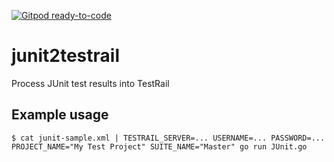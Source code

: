 [![Gitpod ready-to-code](https://img.shields.io/badge/Gitpod-ready--to--code-blue?logo=gitpod)](https://gitpod.io/#https://github.com/monch1962/junit2testrail)

# junit2testrail
Process JUnit test results into TestRail

## Example usage

`$ cat junit-sample.xml | TESTRAIL_SERVER=... USERNAME=... PASSWORD=... PROJECT_NAME="My Test Project" SUITE_NAME="Master" go run JUnit.go`